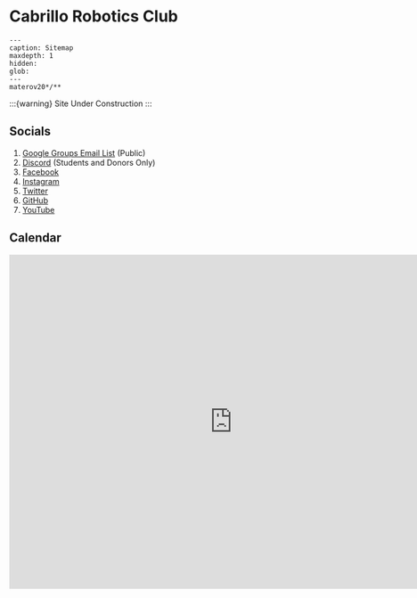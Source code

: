 # Cabrillo Robotics Club 


```{toctree}
---
caption: Sitemap
maxdepth: 1
hidden:
glob:
---
materov20*/**
```

:::{warning}
Site Under Construction
:::

## Socials 

1. [Google Groups Email List](https://groups.google.com/g/cabrillorobotics) (Public)
1. [Discord](https://discord.gg/jFH6AahW) (Students and Donors Only)
1. [Facebook](https://www.facebook.com/CabrilloRobotics/)
1. [Instagram](https://www.instagram.com/cabrillorobotics/)
1. [Twitter](https://twitter.com/CabrilloRobotic)
1. [GitHub](https://github.com/cabrillorobotics)
1. [YouTube](https://www.youtube.com/channel/UC7C8mbnPujbr6cxQMaxRVWw)

## Calendar 

<iframe src="https://calendar.google.com/calendar/embed?src=4dltcr9g0s8gqpl1764ib97quo%40group.calendar.google.com&ctz=America%2FLos_Angeles" style="border: 0" width="800" height="600" frameborder="0" scrolling="no"></iframe>
